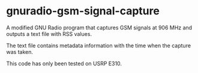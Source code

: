 # gnuradio-gsm-signal-capture
A modified GNU Radio program that captures GSM signals at 906 MHz and outputs a text file with RSS values.

The text file contains metadata information with the time when the capture was taken.

This code has only been tested on USRP E310.
